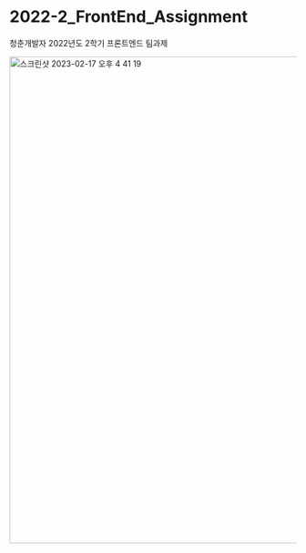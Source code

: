 # 2022-2_FrontEnd_Assignment
청춘개발자 2022년도 2학기 프론트엔드 팀과제

<img width="855" alt="스크린샷 2023-02-17 오후 4 41 19" src="https://user-images.githubusercontent.com/83889135/219581418-baf68600-4cc9-4db0-a678-f73e5f58dd44.png">
